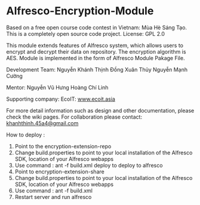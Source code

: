 Alfresco-Encryption-Module
==========================

Based on a free open course code contest in Vietnam: Mùa Hè Sáng Tạo. 
This is a completely open source code project.
License: GPL 2.0


This module extends features of Alfresco system, which allows 
users to encrypt and decrypt their data on repository.
The encryption algorithm is AES.
Module is implemented in the form of Alfresco Module Pakage File.



Development Team:
  Nguyễn Khánh Thịnh
  Đồng Xuân Thủy
  Nguyễn Mạnh Cường

Mentor:
  Nguyễn Vũ Hưng
  Hoàng Chí Linh

Supporting company:
  EcoIT: www.ecoit.asia

For more detail information such as design and other documentation, please check the wiki pages.
For collaboration please contact:
khanhthinh.45a4@gmail.com

How to deploy :
 1) Point to the encryption-extension-repo
 2) Change build.properties to point to your local installation of the Alfresco SDK, location of your Alfresco webapps
 3) Use command : ant -f build.xml deploy to deploy to alfresco
 4) Point to encryption-extension-share
 5) Change build.properties to point to your local installation of the Alfresco SDK, location of your Alfresco webapps
 6) Use command : ant -f build.xml
 7) Restart server and run alfresco 